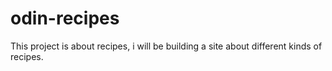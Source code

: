 # odin-recipes
This project is about recipes, i will be building a site about different kinds of recipes.


